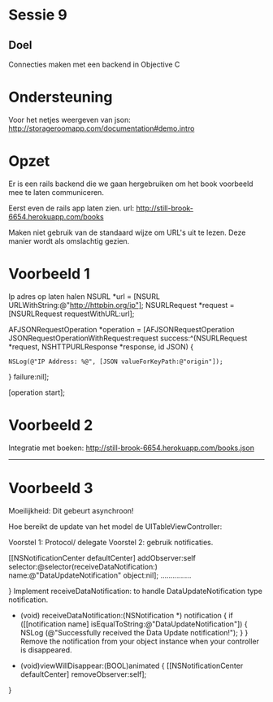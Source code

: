 # Sessie 9

## Doel
Connecties maken met een backend in Objective C
 
# Ondersteuning
Voor het netjes weergeven van json:
http://storageroomapp.com/documentation#demo.intro


# Opzet
Er is een rails backend die we gaan hergebruiken om het book voorbeeld mee te laten communiceren. 

Eerst even de rails app laten zien. 
url: http://still-brook-6654.herokuapp.com/books

Maken niet gebruik van de standaard wijze om URL's uit te lezen. Deze manier wordt als omslachtig gezien. 

# Voorbeeld 1
Ip adres op laten halen
NSURL *url = [NSURL URLWithString:@"http://httpbin.org/ip"];
NSURLRequest *request = [NSURLRequest requestWithURL:url];
    
AFJSONRequestOperation *operation = [AFJSONRequestOperation JSONRequestOperationWithRequest:request success:^(NSURLRequest *request, NSHTTPURLResponse *response, id JSON) {
        
    NSLog(@"IP Address: %@", [JSON valueForKeyPath:@"origin"]);
} failure:nil];
    
[operation start];





# Voorbeeld 2
Integratie met boeken: http://still-brook-6654.herokuapp.com/books.json


----
# Voorbeeld 3
Moeilijkheid: Dit gebeurt asynchroon!

Hoe bereikt de update van het model de UITableViewController:

Voorstel 1: Protocol/ delegate
Voorstel 2: gebruik notificaties. 

  [[NSNotificationCenter defaultCenter] addObserver:self
                                             selector:@selector(receiveDataNotification:) 
                                                 name:@"DataUpdateNotification"
                                               object:nil];
   ...............

}
Implement receiveDataNotification: to handle DataUpdateNotification type notification.

- (void) receiveDataNotification:(NSNotification *) notification
{
     if ([[notification name] isEqualToString:@"DataUpdateNotification"])
     {
        NSLog (@"Successfully received the Data Update notification!");
     }
}
Remove the notification from your object instance when your controller is disappeared.

- (void)viewWillDisappear:(BOOL)animated 
{
    [[NSNotificationCenter defaultCenter] removeObserver:self];

}